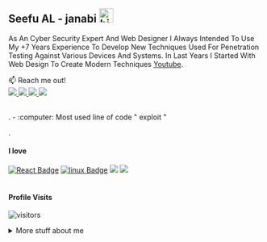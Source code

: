## Seefu AL - janabi <img src="https://user-images.githubusercontent.com/1303154/88677602-1635ba80-d120-11ea-84d8-d263ba5fc3c0.gif" width="28px" alt="hi">

As An Cyber Security Expert And Web Designer I Always Intended To Use My +7 Years Experience To Develop New Techniques Used For Penetration Testing Against Various Devices And Systems. In Last Years I Started With Web Design To Create Modern Techniques [Youtube](https://www.youtube.com/c/سيفوالجنابي0).

:mailbox: Reach me out!
<br />
<a href="https://www.facebook.com/seefu.janabi"><img src="https://img.shields.io/badge/Facebook-1877F2?style=for-the-badge&logo=facebook&logoColor=white"  />	</a>
<a href="https://www.instagram.com/seefu.x/"><img src="https://img.shields.io/badge/Instagram-E4405F?style=for-the-badge&logo=instagram&logoColor=white"  />	</a>
<a href="https://twitter.com/seefu_x"><img src="https://img.shields.io/badge/Twitter-1DA1F2?style=for-the-badge&logo=twitter&logoColor=white"  />	</a>
<a href="https://www.youtube.com/c/سيفوالجنابي0git init
"><img src="https://img.shields.io/badge/YouTube-FF0000?style=for-the-badge&logo=youtube&logoColor=white"  />	</a>

<br/>
.
- :computer: Most used line of code  " exploit "


.
#### I love 


[![React Badge](https://img.shields.io/badge/-python-ffff33?style=for-the-badge&labelColor=black&logo=python&logoColor=ffff33)](#) [![linux Badge](https://img.shields.io/badge/-Kali-e74c3c?style=for-the-badge&labelColor=black&logo=linux&logoColor=e74c3c)](#)
<img src="https://img.shields.io/badge/Windows-0078D6?style=for-the-badge&logo=windows&logoColor=white"/>
<img src="https://img.shields.io/badge/.NET-5C2D91?style=for-the-badge&logo=.net&logoColor=white">
<br />
<br />



#### Profile Visits 

![visitors](https://visitor-badge.glitch.me/badge?page_id=seefu-x.seefu-x)

<details>
<summary>
  More stuff about me
</summary>

<br >


#### Github Stats

![Ipenywis's github stats](https://github-readme-stats.vercel.app/api?username=seefu-x&count_private=true&theme=tokyonight&hide=contribs,prs)

</details>


